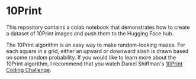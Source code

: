 # 10Print

This repository contains a colab notebook that demonstrates how to create a dataset of 10Print images and push them to the Hugging Face hub.

The 10Print algorithm is an easy way to make random-looking mazes. For each square in a grid, either an upward or downward slash is drawn based on some random probability.  If you would like to learn more about the 10Print algorithm, I recommend that you watch Daniel Shiffman's [10Print Coding Challenge](https://thecodingtrain.com/challenges/76-10Print).



